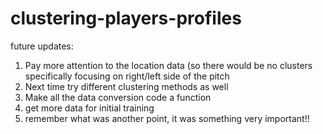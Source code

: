 # clustering-players-profiles

future updates:
1. Pay more attention to the location data (so there would be no clusters specifically focusing on right/left side of the pitch
2. Next time try different clustering methods as well
3. Make all the data conversion code a function
4. get more data for initial training
5. remember what was another point, it was something very important!!

